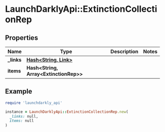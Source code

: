# LaunchDarklyApi::ExtinctionCollectionRep

## Properties

| Name | Type | Description | Notes |
| ---- | ---- | ----------- | ----- |
| **_links** | [**Hash&lt;String, Link&gt;**](Link.md) |  |  |
| **items** | **Hash&lt;String, Array&lt;ExtinctionRep&gt;&gt;** |  |  |

## Example

```ruby
require 'launchdarkly_api'

instance = LaunchDarklyApi::ExtinctionCollectionRep.new(
  _links: null,
  items: null
)
```

